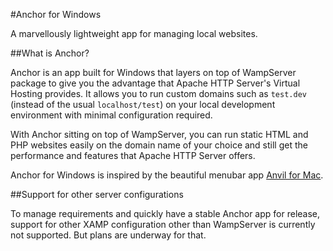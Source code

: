 #Anchor for Windows

A marvellously lightweight app for managing local websites.

##What is Anchor?

Anchor is an app built for Windows that layers on top of WampServer package to give you the advantage that Apache HTTP Server's Virtual Hosting provides. It allows you to run custom domains such as `test.dev` (instead of the usual `localhost/test`) on your local development environment with minimal configuration required.

With Anchor sitting on top of WampServer, you can run static HTML and PHP websites easily on the domain name of your choice and still get the performance and features that Apache HTTP Server offers. 

Anchor for Windows is inspired by the beautiful menubar app [Anvil for Mac](http://anvilformac.com/).

##Support for other server configurations

To manage requirements and quickly have a stable Anchor app for release, support for other XAMP configuration other than WampServer is currently not supported. But plans are underway for that. 